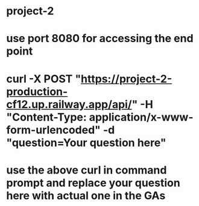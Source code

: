 # project-2
# use port 8080 for accessing the end point
# curl -X POST "https://project-2-production-cf12.up.railway.app/api/" -H "Content-Type: application/x-www-form-urlencoded" -d "question=Your question here"
# use the above curl in command prompt and replace your question here with actual one in the GAs
